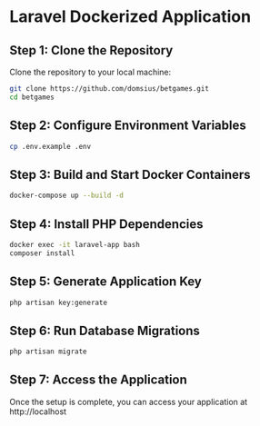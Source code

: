 # Laravel Dockerized Application

## Step 1: Clone the Repository

Clone the repository to your local machine:

```sh
git clone https://github.com/domsius/betgames.git
cd betgames
```

## Step 2: Configure Environment Variables

```sh
cp .env.example .env
```

## Step 3: Build and Start Docker Containers

```sh
docker-compose up --build -d
```

## Step 4: Install PHP Dependencies

```sh
docker exec -it laravel-app bash
composer install
```

## Step 5: Generate Application Key

```sh
php artisan key:generate
```

## Step 6: Run Database Migrations

```sh
php artisan migrate
```

## Step 7: Access the Application

Once the setup is complete, you can access your application at http://localhost